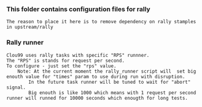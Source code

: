 ### This folder contains configuration files for rally
    The reason to place it here is to remove dependency on rally stamples in upstream/rally


### Rally runner
    Clou99 uses rally tasks with specific "RPS" runnner.
    The "RPS" is stands for request per second. 
    To configure - just set the "rps" value.
        Note: At the current moment the rally_runner script will  set big enouth value for "times" param to use during run with disruption.
            In the future task runner will be tuned to wait for "abort" signal.
            Big enouth is like 1000 which means with 1 request per second runner will runned for 10000 seconds which enougth for long tests.

